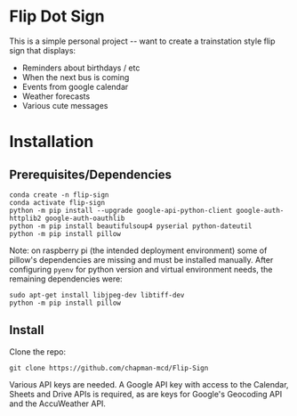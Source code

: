 # Flip Dot Sign

This is a simple personal project -- want to create a trainstation style flip sign that displays:

- Reminders about birthdays / etc
- When the next bus is coming
- Events from google calendar
- Weather forecasts
- Various cute messages

# Installation

## Prerequisites/Dependencies

```commandline
conda create -n flip-sign
conda activate flip-sign
python -m pip install --upgrade google-api-python-client google-auth-httplib2 google-auth-oauthlib
python -m pip install beautifulsoup4 pyserial python-dateutil
python -m pip install pillow
```

Note: on raspberry pi (the intended deployment environment) some of pillow's dependencies are missing and must be installed manually.  After configuring ```pyenv``` for python version and virtual environment needs, the remaining dependencies were:
```commandline
sudo apt-get install libjpeg-dev libtiff-dev
python -m pip install pillow
```

## Install

Clone the repo:
```commandline
git clone https://github.com/chapman-mcd/Flip-Sign
```

Various API keys are needed.  A Google API key with access to the Calendar, Sheets and Drive APIs is required, as are keys for Google's Geocoding API and the AccuWeather API.